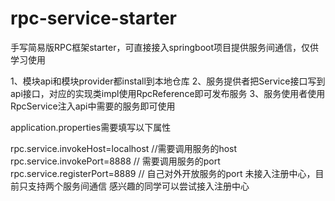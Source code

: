 # rpc-service-starter
手写简易版RPC框架starter，可直接接入springboot项目提供服务间通信，仅供学习使用

1、模块api和模块provider都install到本地仓库
2、服务提供者把Service接口写到api接口，对应的实现类impl使用RpcReference即可发布服务 
3、服务使用者使用RpcService注入api中需要的服务即可使用

application.properties需要填写以下属性

rpc.service.invokeHost=localhost //需要调用服务的host
rpc.service.invokePort=8888 // 需要调用服务的port
rpc.service.registerPort=8889 // 自己对外开放服务的port
未接入注册中心，目前只支持两个服务间通信
感兴趣的同学可以尝试接入注册中心